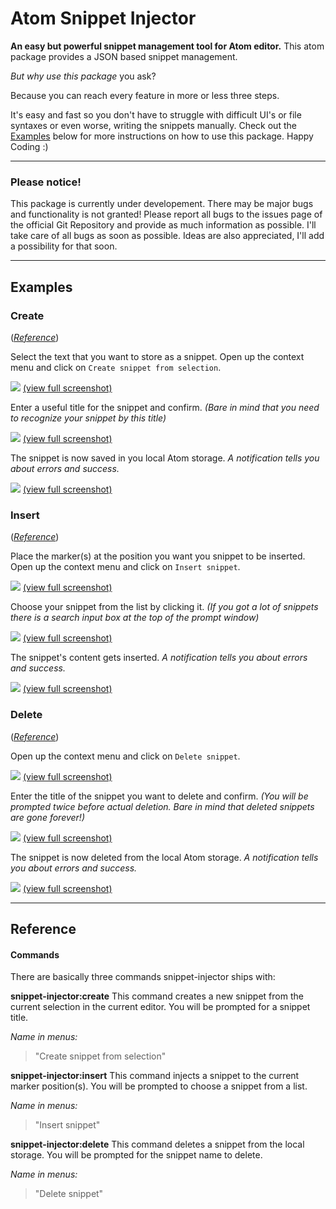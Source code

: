 # Atom Snippet Injector
**An easy but powerful snippet management tool for Atom editor.**
This atom package provides a JSON based snippet management.

*But why use this package* you ask?

Because you can reach every feature in more or less three steps.

It's easy and fast so you don't have to struggle with difficult UI's or file syntaxes or even worse, writing the snippets manually.
Check out the [Examples](#examples) below for more instructions on how to use this package.
Happy Coding :)

---

### Please notice!
This package is currently under developement. There may be major bugs and functionality is not granted!
Please report all bugs to the issues page of the official Git Repository and provide as much information as possible.
I'll take care of all bugs as soon as possible. Ideas are also appreciated, I'll add a possibility for that soon.


---

## Examples

### Create
(_[Reference](#commands)_)

Select the text that you want to store as a snippet.
Open up the context menu and click on `Create snippet from selection`.

![](/screenshots/create_step_1-small.png)
[(view full screenshot)](https://prntscr.com/fxabhj)

Enter a useful title for the snippet and confirm.
*(Bare in mind that you need to recognize your snippet by this title)*

![](/screenshots/create_step_2-small.png)
[(view full screenshot)](https://prntscr.com/fxabn6)

The snippet is now saved in you local Atom storage.
*A notification tells you about errors and success.*

![](/screenshots/create_step_3-small.png)
[(view full screenshot)](https://prntscr.com/fxabsv)

### Insert
(_[Reference](#commands)_)

Place the marker(s) at the position you want you snippet to be inserted.
Open up the context menu and click on `Insert snippet`.

![](/screenshots/insert_step_1-small.png)
[(view full screenshot)](https://prntscr.com/fxacde)

Choose your snippet from the list by clicking it.
*(If you got a lot of snippets there is a search input box at the top of the prompt window)*

![](/screenshots/insert_step_2-small.png)
[(view full screenshot)](https://prntscr.com/fxacj8)

The snippet's content gets inserted.
*A notification tells you about errors and success.*

![](/screenshots/insert_step_3-small.png)
[(view full screenshot)](https://prntscr.com/fxacrn)

### Delete
(_[Reference](#commands)_)

Open up the context menu and click on `Delete snippet`.

![](/screenshots/delete_step_1-small.png)
[(view full screenshot)](https://prntscr.com/fxabyh)

Enter the title of the snippet you want to delete and confirm.
*(You will be prompted twice before actual deletion. Bare in mind that deleted snippets are gone forever!)*

![](/screenshots/delete_step_2-small.png)
[(view full screenshot)](https://prntscr.com/fxac6s)

The snippet is now deleted from the local Atom storage.
*A notification tells you about errors and success.*

![](/screenshots/delete_step_3-small.png)
[(view full screenshot)](https://prntscr.com/fxac96)


---

## Reference

#### Commands
There are basically three commands snippet-injector ships with:

**snippet-injector:create**
This command creates a new snippet from the current selection in the current editor.
You will be prompted for a snippet title.

*Name in menus:*
> "Create snippet from selection"


**snippet-injector:insert**
This command injects a snippet to the current marker position(s).
You will be prompted to choose a snippet from a list.

*Name in menus:*
> "Insert snippet"


**snippet-injector:delete**
This command deletes a snippet from the local storage.
You will be prompted for the snippet name to delete.

*Name in menus:*
> "Delete snippet"
